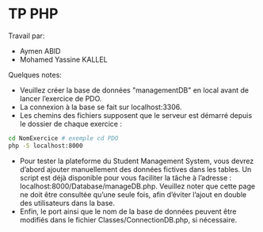 # TP PHP

Travail par:
- Aymen ABID
- Mohamed Yassine KALLEL

Quelques notes:
- Veuillez créer la base de données "managementDB" en local avant de lancer l’exercice de PDO.
- La connexion à la base se fait sur localhost:3306.
- Les chemins des fichiers supposent que le serveur est démarré depuis le dossier de chaque exercice :
```bash
cd NomExercice # exemple cd PDO
php -S localhost:8000
```
- Pour tester la plateforme du Student Management System, vous devrez d’abord ajouter manuellement des données fictives dans les tables.
Un script est déjà disponible pour vous faciliter la tâche à l’adresse : localhost:8000/Database/manageDB.php.
Veuillez noter que cette page ne doit être consultée qu’une seule fois, afin d’éviter l’ajout en double des utilisateurs dans la base.
- Enfin, le port ainsi que le nom de la base de données peuvent être modifiés dans le fichier Classes/ConnectionDB.php, si nécessaire.
